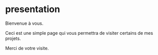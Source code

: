 # presentation

Bienvenue à vous.

Ceci est une simple page qui vous permettra de visiter certains de mes projets.

Merci de votre visite.